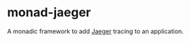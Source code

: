 monad-jaeger
============
A monadic framework to add [Jaeger] tracing to an application.

[Jaeger]: https://uber.github.io/jaeger/
